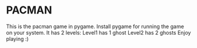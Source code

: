 # PACMAN
This is the pacman game in pygame.
Install pygame for running the game on your system.
It has 2 levels:
  Level1 has 1 ghost 
  Level2 has 2 ghosts
Enjoy playing :)
